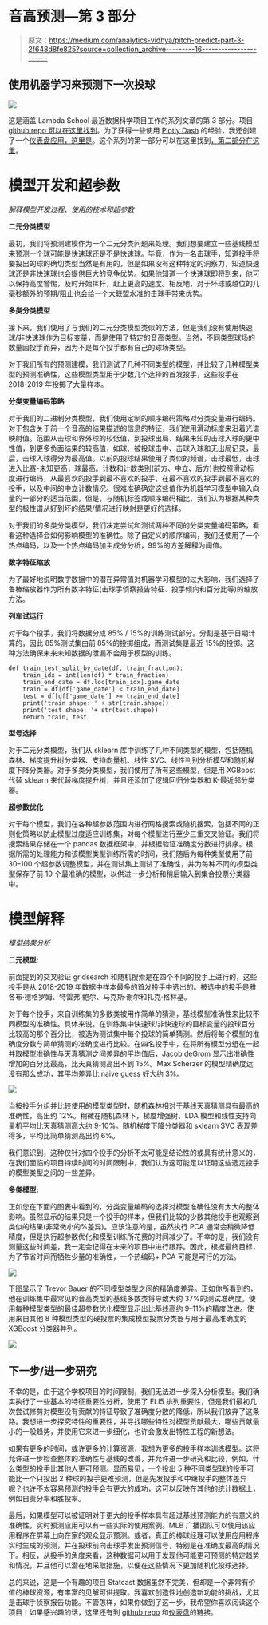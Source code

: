 # 音高预测—第 3 部分

> 原文：<https://medium.com/analytics-vidhya/pitch-predict-part-3-2f648d8fe825?source=collection_archive---------16----------------------->

## 使用机器学习来预测下一次投球

![](img/4a820f76bdc880f0a3b63598fa10ee2e.png)

这是涵盖 Lambda School 最近数据科学项目工作的系列文章的第 3 部分。项目 [github repo 可以在这里找到](https://github.com/labs15-baseball-pitch-predictor)。为了获得一些使用 [Plotly Dash](https://plot.ly/dash/) 的经验，我还创建了一个[仪表盘应用，这里是](https://pitch-predict.herokuapp.com/)。这个系列的第一部分可以在这里找到[，第二部分](/@jmancuso82/pitch-predict-part-1-7001516d9f40)[在这里](/@jmancuso82/pitch-predict-part-2-637e3578d3e8)。

# 模型开发和超参数

*解释模型开发过程、使用的技术和超参数*

**二元分类模型**

最初，我们将预测建模作为一个二元分类问题来处理。我们想要建立一些基线模型来预测一个球可能是快速球还是不是快速球。毕竟，作为一名击球手，知道投手将要投出的球的确切类型当然是有用的，但是如果没有这种特定的洞察力，知道快速球还是非快速球也会提供巨大的竞争优势。如果他知道一个快速球即将到来，他可以保持高度警惕，及时开始挥杆，赶上更高的速度。相反地，对于坏球或越位的几毫秒额外的预期/阻止也会给一个大联盟水准的击球手带来优势。

**多类分类模型**

接下来，我们使用了与我们的二元分类模型类似的方法，但是我们没有使用快速球/非快速球作为目标变量，而是使用了特定的音高类型。当然，不同类型球场的数量因投手而异，因为不是每个投手都有自己的球场类型。

对于我们所有的预测建模，我们测试了几种不同类型的模型，并比较了几种模型类型的预测准确性，这些模型类型用于少数几个选择的首发投手，这些投手在 2018-2019 年投掷了大量样本。

**分类变量编码策略**

对于我们的二进制分类模型，我们使用定制的顺序编码策略对分类变量进行编码。对于包含关于前一个音高的结果描述的信息的特征，我们使用滑动标度来沿着光谱映射值。范围从击球和界外球的较低值，到投球出局、结果未知的击球入球的更中性值，到更多负面结果的较高值，如球、被投球击中、击球入球和无出局记录，最后，击球入球得分为最高值。以前的投球结果使用了类似的频谱，击球最低，击球进入比赛-未知更高，球最高。计数和计数类别(前方、中立、后方)也按照滑动标度进行编码，从最喜欢的投手到最不喜欢的投手，在最不喜欢的投手到最不喜欢的投手，以及中间的中立计数情况。很难准确确定这些值作为机器学习模型中输入向量的一部分的适当范围，但是，与随机标签或顺序编码相比，我们认为根据某种类型的极性谱从好到坏的结果/情况进行映射是更好的选择。

对于我们的多类分类模型，我们决定尝试和测试两种不同的分类变量编码策略，看看这种选择会如何影响模型的准确性。除了自定义的顺序编码，我们还使用了一个热点编码，以及一个热点编码加主成分分析，99%的方差解释为阈值。

**数字特征缩放**

为了最好地说明数字数据中的潜在异常值对机器学习模型的过大影响，我们选择了鲁棒缩放器作为所有数字特征(击球手侦察报告特征、投手倾向和百分比等)的缩放方法。

**列车试运行**

对于每个投手，我们将数据分成 85% / 15%的训练测试部分。分割是基于日期计算的，因此 85%测试集由前 85%的投掷组成，而测试集是最近 15%的投掷。这种方法确保未来未知数据的泄漏不会用于模型的训练。

```
def train_test_split_by_date(df, train_fraction):
    train_idx = int(len(df) * train_fraction)
    train_end_date = df.loc[train_idx].game_date
    train = df[df['game_date'] < train_end_date]
    test = df[df['game_date'] >= train_end_date]
    print('train shape: ' + str(train.shape))
    print('test shape: '+ str(test.shape))
    return train, test
```

**型号选择**

对于二元分类模型，我们从 sklearn 库中训练了几种不同类型的模型，包括随机森林、梯度提升树分类器、支持向量机、线性 SVC、线性判别分析模型和随机梯度下降分类器。对于多类分类模型，我们使用了所有这些模型，但是用 XGBoost 代替 sklearn 来代替梯度提升树，并且还添加了逻辑回归分类器和 K-最近邻分类器。

**超参数优化**

对于每个模型，我们在各种超参数范围内进行网格搜索或随机搜索，包括不同的正则化策略以防止模型过度适应训练集，对每个模型进行至少三重交叉验证。我们将搜索结果存储在一个 pandas 数据框架中，并根据验证准确度分数进行排序。根据所需的处理能力和该模型类型训练所需的时间，我们随后为每种类型使用了前 30–100 个超参数调整模型，并在测试集上测试了准确性，并为每种不同的模型类型保存了前 10 个最准确的模型，以供进一步分析和稍后输入到集合投票分类器中。

# 模型解释

*模型结果分析*

**二元模型:**

前面提到的交叉验证 gridsearch 和随机搜索是在四个不同的投手上进行的，这些投手是从 2018-2019 年数据中样本最多的首发投手中选出的。被选中的投手是雅各布·德格罗姆、特雷弗·鲍尔、马克斯·谢尔和扎克·格林基。

对于每个投手，来自训练集的多数类被用作简单的猜测，基线模型准确性来比较不同模型的准确性。具体来说，在训练集中快速球/非快速球的目标变量的投球百分比较高的那个百分比，被选为测试集中每个投球的简单猜测。然后将每个模型的准确度分数与简单猜测的准确度进行比较。在四名投手中，在将所有模型分组在一起并取模型准确性与天真猜测之间差异的平均值后，Jacob deGrom 显示出准确性增加的百分比最高，比天真猜测高出不到 15%。Max Scherzer 的模型精确度远没有那么成功，其平均差异比 naive guess 好大约 3%。

![](img/b980cd6716be3ac8d61a9a5cf2770e87.png)

当按投手分组并比较使用的模型类型时，随机森林相对于基线天真猜测具有最高的准确性，高出约 12%。稍微在随机森林下，梯度增强树、LDA 模型和线性支持向量机平均比天真猜测高大约 9-10%。随机梯度下降分类器和 sklearn SVC 表现差得多，平均比简单猜测高出约 6%。

我们意识到，这种仅针对四个投手的分析不太可能是结论性的或具有统计意义的，在我们面临的项目持续时间的时间限制中，我们认为这可能足以证明这些选定投手的模型类型之间的一些差异。

**多类模型:**

正如您在下面的图表中看到的，分类变量编码的选择对模型准确性没有太大的整体影响。虽然显示的结果只是一个投手的样本，但我们比较的少数其他投手也观察到类似的结果(非常微小的%差异)。应该注意的是，虽然执行 PCA 通常会稍微降低精度，但是执行超参数优化和模型训练所花费的时间减少了。不幸的是，我们没有测量这些时间差，我一定会记得在未来的项目中进行跟踪。因此，根据最终目标，为了节省时间而牺牲少量的准确性，一个热编码+ PCA 可能是可行的方法。

![](img/e00a50f2dafb7e93ccc2d6c624143204.png)

下图显示了 Trevor Bauer 的不同模型类型之间的精确度差异。正如你所看到的，他在训练集中最常见的音高类型的基线多数类将导致大约 37%的测试准确度。使用每种模型类型的最佳超参数优化模型显示出比基线高约 9–11%的精度改进。使用来自其他 8 种模型类型的硬投票的集成模型投票分类器与用于最高准确度的 XGBoost 分类器并列。

![](img/d746477d10da3ca5e5e7b9e2cc45ead3.png)

## 下一步/进一步研究

不幸的是，由于这个学校项目的时间限制，我们无法进一步深入分析模型。我们确实执行了一些基本的特征重要性分析，使用了 ELI5 排列重要性，但是我们最初几次尝试修剪对模型没有贡献的特征导致了准确度分数的降低，所以我们放弃了这条路。我想进一步探究特性的重要性，并寻找哪些特性对模型贡献最大，哪些贡献最小的一般趋势，并使用它来进一步细化，也许会激发出特性工程的新想法。

如果有更多的时间，或许更多的计算资源，我想为更多的投手样本训练模型。这将允许进一步检查整体的准确性与基线的改善，并允许进一步研究和比较，例如，什么类型的投手比其他人更可预测。显而易见，一个投出 5 种不同类型球的投手可能比一个只投出 2 种球的投手更难预测，但是先发投手和中继投手的整体差异呢？也许不太容易预测的投手会有更大的成功，这可以反映在其他的统计数据上，例如自责分率和胜投率。

最后，如果模型可以被证明对于更大的投手样本具有超过基线预测能力的有意义的准确性，实时预测应用可以有一些实际的使用案例。MLB 广播团队可以使用该应用程序在屏幕上向在家的观众显示预测。或者，真正的棒球经理可以使用应用程序实时生成的预测，并在投球前向击球手发出预测信号，特别是在准确度最高的情况下。相反，从投手的角度来看，这种数据可以用于发现他可能更可预测的特定趋势和情况，并且他可以潜在地采取措施，以便在这些情况下更加随机化投球选择。

总的来说，这是一个有趣的项目 Statcast 数据虽然不完美，但却是一个非常有价值的棒球资源，有丰富的见解可供提取。我喜欢创造性地创造新功能的挑战，尤其是击球手侦察报告功能。不管怎样，如果你做到了这一步，我希望你喜欢阅读这个项目！如果感兴趣的话，这里还有到 [github repo](https://github.com/labs15-baseball-pitch-predictor) 和[仪表盘](https://pitch-predict.herokuapp.com/)的链接。